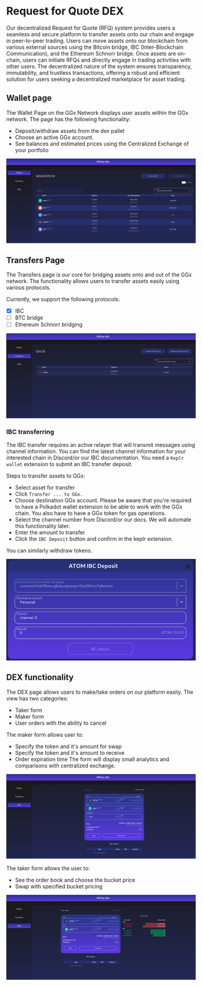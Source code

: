 # Request for Quote DEX

Our decentralized Request for Quote (RFQ) system provides users a seamless and secure platform to transfer assets onto our chain and engage in peer-to-peer trading. Users can move assets onto our blockchain from various external sources using the Bitcoin bridge, IBC (Inter-Blockchain Communication), and the Ethereum Schnorr bridge. Once assets are on-chain, users can initiate RFQs and directly engage in trading activities with other users. The decentralized nature of the system ensures transparency, immutability, and trustless transactions, offering a robust and efficient solution for users seeking a decentralized marketplace for asset trading.

## Wallet page

The Wallet Page on the GGx Network displays user assets within the GGx network.
The page has the following functionality:

* Deposit/withdraw assets from the dex pallet
* Choose an active GGx account.
* See balances and estimated prices using the Centralized Exchange of your portfolio

<div align="center">
  <img src="../../assets/dex/walletPage.png" alt="GGX Wallet page" />
</div>

## Transfers Page

The Transfers page is our core for bridging assets onto and out of the GGx network.
The functionality allows users to transfer assets easily using various protocols.

Currently, we support the following protocols:

* [x] IBC
* [ ] BTC bridge
* [ ] Ethereum Schnorr bridging

<div align="center">
  <img src="../../assets/dex/transferPage.png" alt="GGX Transfers page" />
</div>

### IBC transferring

The IBC transfer requires an active relayer that will transmit messages using channel information.
You can find the latest channel information for your interested chain in Discord/or our IBC documentation.
You need a `Keplr wallet` extension to submit an IBC transfer deposit.

Steps to transfer assets to GGx:

* Select asset for transfer
* Click `Transfer ... to GGx.`
* Choose destination GGx account. Please be aware that you're required to have a Polkadot wallet extension to be able to work with the GGx chain. You also have to have a GGx token for gas operations.
* Select the channel number from Discord/or our docs. We will automate this functionality later.
* Enter the amount to transfer
* Click the `IBC Deposit` button and confirm in the keplr extension.

You can similarly withdraw tokens.

<div align="center">
  <img src="../../assets/dex/ibcModal.png" alt="GGX Transfers page" />
</div>

## DEX functionality

The DEX page allows users to make/take orders on our platform easily. The view has two categories:

* Taker form
* Maker form
* User orders with the ability to cancel

The maker form allows user to:

* Specify the token and it's amount for swap
* Specify the token and it's amount to receive
* Order expiration time
The form will display small analytics and comparisons with centralized exchange.

<div align="center">
  <img src="../../assets/dex/dexMaker.png" alt="GGX Maker form" />
</div>

The taker form allows the user to:

* See the order book and choose the bucket price
* Swap with specified bucket pricing

<div align="center">
  <img src="../../assets/dex/dexTaker.png" alt="GGX Taker form" />
</div>
